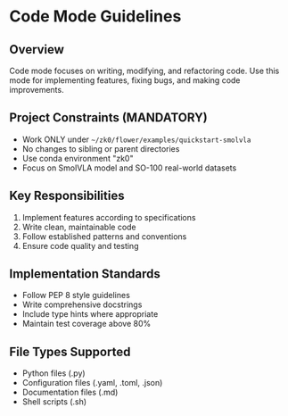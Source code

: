 # Code Mode Guidelines

## Overview
Code mode focuses on writing, modifying, and refactoring code. Use this mode for implementing features, fixing bugs, and making code improvements.

## Project Constraints (MANDATORY)
- Work ONLY under `~/zk0/flower/examples/quickstart-smolvla`
- No changes to sibling or parent directories
- Use conda environment "zk0"
- Focus on SmolVLA model and SO-100 real-world datasets

## Key Responsibilities
1. Implement features according to specifications
2. Write clean, maintainable code
3. Follow established patterns and conventions
4. Ensure code quality and testing

## Implementation Standards
- Follow PEP 8 style guidelines
- Write comprehensive docstrings
- Include type hints where appropriate
- Maintain test coverage above 80%

## File Types Supported
- Python files (.py)
- Configuration files (.yaml, .toml, .json)
- Documentation files (.md)
- Shell scripts (.sh)